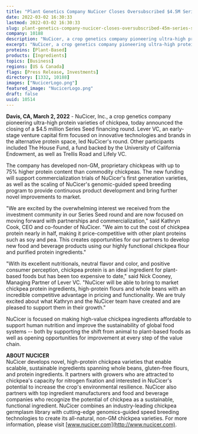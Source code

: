 ```yaml
---
title: "Plant Genetics Company NuCicer Closes Oversubscribed $4.5M Series Seed Round to Bring Ultra-High Protein Chickpeas to Market"
date: 2022-03-02 16:30:33
lastmod: 2022-03-02 16:30:33
slug: plant-genetics-company-nucicer-closes-oversubscribed-45m-series-seed-round-bring-ultra
company: 10188
description: "NuCicer, a crop genetics company pioneering ultra-high protein varieties of chickpea, today announced the closing of a $4.5 million Series Seed financing round. Lever VC, an early-stage venture capital firm focused on innovative technologies and brands in the alternative protein space, led NuCicer’s round. Other participants included The House Fund, a fund backed by the University of California Endowment, as well as Trellis Road and Lifely VC."
excerpt: "NuCicer, a crop genetics company pioneering ultra-high protein varieties of chickpea, today announced the closing of a $4.5 million Series Seed financing round. Lever VC, an early-stage venture capital firm focused on innovative technologies and brands in the alternative protein space, led NuCicer’s round. Other participants included The House Fund, a fund backed by the University of California Endowment, as well as Trellis Road and Lifely VC."
proteins: [Plant-Based]
products: [Ingredients]
topics: [Business]
regions: [US & Canada]
flags: [Press Release, Investments]
directory: [1332, 10188]
images: ["NucicerLogo.png"]
featured_image: "NucicerLogo.png"
draft: false
uuid: 10514
---
```

**Davis, CA, March 2, 2022** - NuCicer, Inc., a crop genetics company
pioneering ultra-high protein varieties of chickpea, today announced the
closing of a \$4.5 million Series Seed financing round. Lever VC, an
early-stage venture capital firm focused on innovative technologies and
brands in the alternative protein space, led NuCicer's round. Other
participants included The House Fund, a fund backed by the University of
California Endowment, as well as Trellis Road and Lifely VC.

The company has developed non-GM, proprietary chickpeas with up to 75%
higher protein content than commodity chickpeas. The new funding will
support commercialization trials of NuCicer's first generation
varieties, as well as the scaling of NuCicer's genomic-guided speed
breeding program to provide continuous product development and bring
further novel improvements to market.

"We are excited by the overwhelming interest we received from the
investment community in our Series Seed round and are now focused on
moving forward with partnerships and commercialization," said Kathryn
Cook, CEO and co-founder of NuCicer. "We aim to cut the cost of chickpea
protein nearly in half, making it price-competitive with other plant
proteins such as soy and pea. This creates opportunities for our
partners to develop new food and beverage products using our highly
functional chickpea flour and purified protein ingredients."

"With its excellent nutritionals, neutral flavor and color, and positive
consumer perception, chickpea protein is an ideal ingredient for
plant-based foods but has been too expensive to date," said Nick Cooney,
Managing Partner of Lever VC. "NuCicer will be able to bring to market
chickpea protein ingredients, high-protein flours and whole beans with
an incredible competitive advantage in pricing and functionality. We are
truly excited about what Kathryn and the NuCicer team have created and
are pleased to support them in their growth."

NuCicer is focused on making high-value chickpea ingredients affordable
to support human nutrition and improve the sustainability of global food
systems -- both by supporting the shift from animal to plant-based foods
as well as opening opportunities for improvement at every step of the
value chain.

**ABOUT NUCICER**\
NuCicer develops novel, high-protein chickpea varieties that enable
scalable, sustainable ingredients spanning whole beans, gluten-free
flours, and protein ingredients. It partners with growers who are
attracted to chickpea's capacity for nitrogen fixation and interested in
NuCicer's potential to increase the crop's environmental resilience.
NuCicer also partners with top ingredient manufacturers and food and
beverage companies who recognize the potential of chickpea as a
sustainable, functional ingredient. NuCicer combines an industry-leading
chickpea germplasm library with cutting-edge genomics-guided speed
breeding technologies to create its all-natural, non-GM chickpea
varieties. For more information, please visit
[www.nucicer.com](http://www.nucicer.com).
